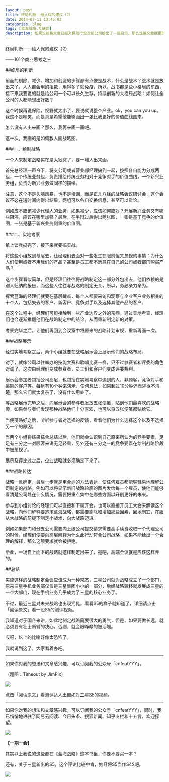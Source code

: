 ```yaml
---
layout: post
title: 终局判断——给人保的建议（2）
date: 2014-07-11 13:45:02
categories: blog
tags: [蓝海战略,互联网]
description: 如果说前篇文章已经对保险行业及前公司给出了一些启示，那么这篇文章就更加深入地探讨关于企业未来及持续发展的对策了。如果我上一篇文章的观点不对，请用这篇文章的方法来纠正我。
---
```



终局判断——给人保的建议（2）

——101个商业思考之三

##终局的判断

前面的剔除、减少、增加和创造的步骤都有点像是战术，什么是战术？战术就是放出来了，人人都会用的招数，用得多了就免疫，所以，战书都是些小格局的东西，接下来我要说的就是给公司一个可以长久生存，持续创新的大格局战略：如何让全公司的人都能想出好数？

这个时候再说保险，视野就太小了，要说就说整个产业。ok，you can you up。我这不是嘲笑，而是真是希望他能够画出一张比我更好的价值曲线图来。

怎么没有人出来画？那么，我再来画一画吧。

这一次，我画的是如何教人画战略图。

###一、绘制战略

一个人来制定战略实在是太寂寞了，要一堆人出来画。

首先总经理一声令下，将支公司或者营业部经理搞到一起，按照各自能力分成两组，一个传统业务组，负责描绘传统业务相对于竞争对手的价值曲线，一个新兴业务组，负责为新兴业务做同样的描绘。

注意，这个不是头脑风暴，也不是培训，而是正儿八经的战略会议研讨会，这个会议不必在短时间内得出结果，两组可以各自交换信息，甚至可以辩论。

例如应不应该减少代理人的业务，如果减少，应该如何应对？开展新兴业务又有哪些阻滞，应该在哪里加强？最后，在争辩过后得出两张图，一张是基于竞争的价值图，一张是基于新兴业务侧重的价值图。

###二、实地考察

纸上谈兵搞完了，接下来就要搞实战。

将这些小组放到基层去，让经理们去面对一些发生在眼前但又忽视的事情：为什么人们使用或者不用我们的产品？甚至是员工都不愿意在自己的公司或者部门购买产品？

这个步骤看似简单，但是经理们往往将战略制定这一部分外包出去，他们依赖的是别人归纳的报告，而这些人往往与战略的制定无关，所以，务必亲力亲为。

探索蓝海的经理们就要在基层蹲点，每个人都要采访和观察与企业客户业务相关的十个人，包括失去的客户、新客户、竞争对手以及选择其他产品的客户。

在这个过程中，经理们可能接触到一些产业边界之外的东西，通过实地考查，经理们也会逐渐推翻他们在战略制定中的结论，从而重新制定新的对策。

考察完毕之后，让他们再回到会议室中将原来的战略计划审视，重新再画一次。

###战略展示

经过实地考察之后，两个小组就要在战略展示会上展示他们的战略布局。

对了，就像公司以往举办的技能大赛和歌唱比赛一样，只不过参赛者和评委的角色对调了，这次由经理们变成参赛者，员工们和客户们变成评委裁判。

展示会参加者包括公司高层，也包括在实地考察中遇到的人，非顾客，竞争对手和挑剔的客户等。每组有10分钟来演示，任何想法，如果超过10分钟还表述得不清楚，那么它们就太复杂了，没有什么用处了。

等战略展示完毕之后，向展示会的参与者发放五张便笺，贴到他们最喜欢的战略旁，如果参与者们发现那种战略他们十分喜欢，也可以将五张便笺都贴给它。

当便笺贴好之后，听听参与者对选择的反馈，看看他们为什么选择这个以及不选择另一个的原因。

当两个小组将结果综合总结以后，他们就会认识到自己原来所认为的竞争要素，足足有三分之一对顾客来讲无足轻重，另外还有三分之一的竞争要素在绘制战略阶段中被忽视了。

展示及评比过之后，企业战略就必须确定下来了。

###战略传达

战略一旦确定，最后一步就是用合适的方法表达，使任何雇员都能够轻易地理解公司制定的战略。例如可以将显示新旧战略轮廓的图片发给每一个雇员，使他们能够看清楚公司处在什么情况，需要把重点集中在哪些方面以开创更好的未来。

参与到小组讨论的经理们可以直接和下属开会，也可以直接开员工大会来解读这个战略，向他们解释要追求蓝海战略，都需要剔除和增加那些因素，因地制宜，在服从大战略的前提下制定小战术，向大战路迈进。

例如如果部门和分支公司需要向上级公司提交请求需要高手续费收取一个代理公司的时候，经理们便要向高层解释为什么此行动符合公司战略，如果不能给出一个合理的解释，那么这项要求就会被拒绝。

至此，一场自上而下的战略就这样制定出来了，是吧，高端会议就是应该这样开的。

##总结

实施这样的战略制定会议应该成为一种常态，三星公司就为战略成立了一个部门，原来三星手机业务部仅仅是三星集团小小的一部分，后经战略转移就发展成三星的一个大部门，现在手机业务几乎成为了三星的核心业务了。

不过，最近三星对未来战略也出现摇晃，看看S5的样子就知道了，详细请点击「阅读原文」看一段S5的测评视频。

我知道对于国企来讲，如此地制定战略需要很大的勇气，但是，如果要做长远，就必须要有壮士断臂的决心，否则，就会眼睁睁的被活埋。

哎呀，以上的比喻好像太恐怖了。

我就说到这了，大家看着办吧。

----

如果你对我的想法和文章感兴趣，可以订阅我的公众号「cnfeatYYY」。


（题图：Timeout by JimPix）

![](http://cnfeat.qiniudn.com/mHDSX.png)

点击「阅读原文」看测评达人王自如对[三星S5](http://www.zealer.com/post/129)的视频。

-----

如果你对我的想法和文章感兴趣，可以订阅我的公众号「cnfeatYYY」，同时，我已悄悄地进驻了网易云阅读、今日头条、搜狐新闻、知乎专栏和十五言，欢迎探望。

![](http://cnfeat.qiniudn.com/1000.png)

**【一期一会】**

其实以上我说的这些都在《蓝海战略》这本书里，你要不要买一本？

还有，关于三星新出的S5，这个评论比较中肯，姑且将S5当作S4S吧。

![](http://cnfeat.qiniudn.com/%E5%9B%BE%E5%83%8F%202014-07-07-14-31-40.png)



